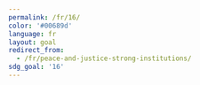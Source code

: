 ```yaml
---
permalink: /fr/16/
color: '#00689d'
language: fr
layout: goal
redirect_from:
  - /fr/peace-and-justice-strong-institutions/
sdg_goal: '16'
---
```

